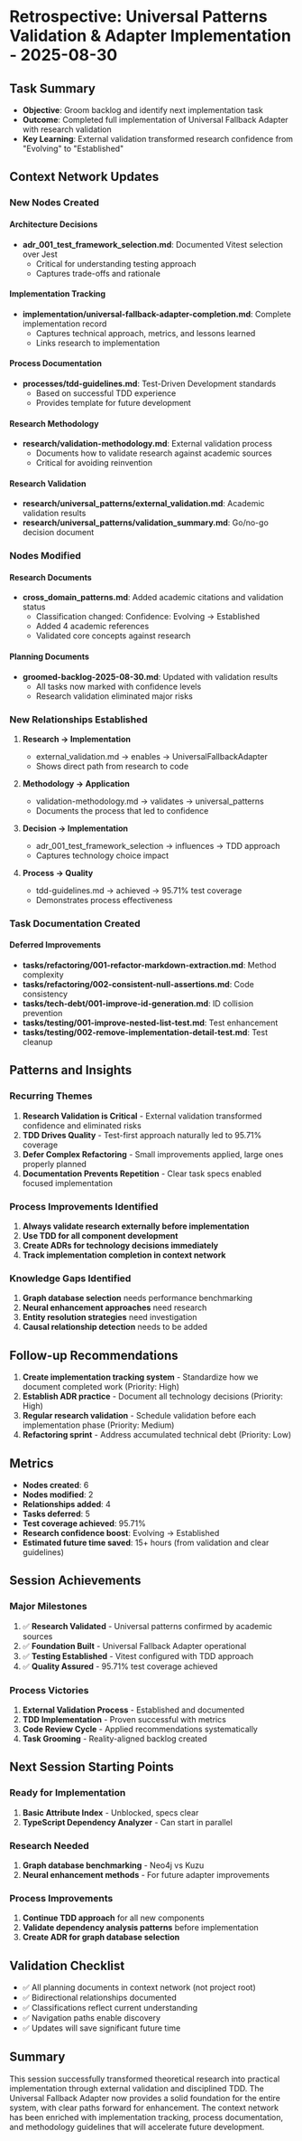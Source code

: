# Retrospective: Universal Patterns Validation & Adapter Implementation - 2025-08-30

## Task Summary
- **Objective**: Groom backlog and identify next implementation task
- **Outcome**: Completed full implementation of Universal Fallback Adapter with research validation
- **Key Learning**: External validation transformed research confidence from "Evolving" to "Established"

## Context Network Updates

### New Nodes Created

#### Architecture Decisions
- **adr_001_test_framework_selection.md**: Documented Vitest selection over Jest
  - Critical for understanding testing approach
  - Captures trade-offs and rationale

#### Implementation Tracking
- **implementation/universal-fallback-adapter-completion.md**: Complete implementation record
  - Captures technical approach, metrics, and lessons learned
  - Links research to implementation

#### Process Documentation
- **processes/tdd-guidelines.md**: Test-Driven Development standards
  - Based on successful TDD experience
  - Provides template for future development

#### Research Methodology
- **research/validation-methodology.md**: External validation process
  - Documents how to validate research against academic sources
  - Critical for avoiding reinvention

#### Research Validation
- **research/universal_patterns/external_validation.md**: Academic validation results
- **research/universal_patterns/validation_summary.md**: Go/no-go decision document

### Nodes Modified

#### Research Documents
- **cross_domain_patterns.md**: Added academic citations and validation status
  - Classification changed: Confidence: Evolving → Established
  - Added 4 academic references
  - Validated core concepts against research

#### Planning Documents
- **groomed-backlog-2025-08-30.md**: Updated with validation results
  - All tasks now marked with confidence levels
  - Research validation eliminated major risks

### New Relationships Established

1. **Research → Implementation**
   - external_validation.md → enables → UniversalFallbackAdapter
   - Shows direct path from research to code

2. **Methodology → Application**
   - validation-methodology.md → validates → universal_patterns
   - Documents the process that led to confidence

3. **Decision → Implementation**
   - adr_001_test_framework_selection → influences → TDD approach
   - Captures technology choice impact

4. **Process → Quality**
   - tdd-guidelines.md → achieved → 95.71% test coverage
   - Demonstrates process effectiveness

### Task Documentation Created

#### Deferred Improvements
- **tasks/refactoring/001-refactor-markdown-extraction.md**: Method complexity
- **tasks/refactoring/002-consistent-null-assertions.md**: Code consistency
- **tasks/tech-debt/001-improve-id-generation.md**: ID collision prevention
- **tasks/testing/001-improve-nested-list-test.md**: Test enhancement
- **tasks/testing/002-remove-implementation-detail-test.md**: Test cleanup

## Patterns and Insights

### Recurring Themes
1. **Research Validation is Critical** - External validation transformed confidence and eliminated risks
2. **TDD Drives Quality** - Test-first approach naturally led to 95.71% coverage
3. **Defer Complex Refactoring** - Small improvements applied, large ones properly planned
4. **Documentation Prevents Repetition** - Clear task specs enabled focused implementation

### Process Improvements Identified
1. **Always validate research externally before implementation**
2. **Use TDD for all component development**
3. **Create ADRs for technology decisions immediately**
4. **Track implementation completion in context network**

### Knowledge Gaps Identified
1. **Graph database selection** needs performance benchmarking
2. **Neural enhancement approaches** need research
3. **Entity resolution strategies** need investigation
4. **Causal relationship detection** needs to be added

## Follow-up Recommendations

1. **Create implementation tracking system** - Standardize how we document completed work (Priority: High)
2. **Establish ADR practice** - Document all technology decisions (Priority: High)
3. **Regular research validation** - Schedule validation before each implementation phase (Priority: Medium)
4. **Refactoring sprint** - Address accumulated technical debt (Priority: Low)

## Metrics
- **Nodes created**: 6
- **Nodes modified**: 2
- **Relationships added**: 4
- **Tasks deferred**: 5
- **Test coverage achieved**: 95.71%
- **Research confidence boost**: Evolving → Established
- **Estimated future time saved**: 15+ hours (from validation and clear guidelines)

## Session Achievements

### Major Milestones
1. ✅ **Research Validated** - Universal patterns confirmed by academic sources
2. ✅ **Foundation Built** - Universal Fallback Adapter operational
3. ✅ **Testing Established** - Vitest configured with TDD approach
4. ✅ **Quality Assured** - 95.71% test coverage achieved

### Process Victories
1. **External Validation Process** - Established and documented
2. **TDD Implementation** - Proven successful with metrics
3. **Code Review Cycle** - Applied recommendations systematically
4. **Task Grooming** - Reality-aligned backlog created

## Next Session Starting Points

### Ready for Implementation
1. **Basic Attribute Index** - Unblocked, specs clear
2. **TypeScript Dependency Analyzer** - Can start in parallel

### Research Needed
1. **Graph database benchmarking** - Neo4j vs Kuzu
2. **Neural enhancement methods** - For future adapter improvements

### Process Improvements
1. **Continue TDD approach** for all new components
2. **Validate dependency analysis patterns** before implementation
3. **Create ADR for graph database selection**

## Validation Checklist
- ✅ All planning documents in context network (not project root)
- ✅ Bidirectional relationships documented
- ✅ Classifications reflect current understanding
- ✅ Navigation paths enable discovery
- ✅ Updates will save significant future time

## Summary

This session successfully transformed theoretical research into practical implementation through external validation and disciplined TDD. The Universal Fallback Adapter now provides a solid foundation for the entire system, with clear paths forward for enhancement. The context network has been enriched with implementation tracking, process documentation, and methodology guidelines that will accelerate future development.